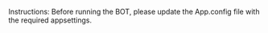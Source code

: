 Instructions:
Before running the BOT, please update the App.config file with the required appsettings.

